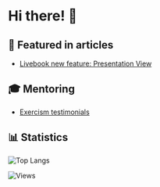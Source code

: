 # Hi there! 👋

## 🌟 Featured in articles
- [Livebook new feature: Presentation View](https://news.livebook.dev/whats-new-in-livebook-0.10---introducing-multi-session-livebook-apps-3Dbpss)

## 🎓 Mentoring
- [Exercism testimonials](https://exercism.org/profiles/aifrak/testimonials)

## 📊 Statistics

![Top Langs](https://github-readme-stats.vercel.app/api/top-langs/?username=aifrak&layout=compact&theme=dark&show_icons=true) 

![Views](https://img.shields.io/endpoint?url=https%3A%2F%2Fhits.dwyl.com%2Faifrak%2Faifrak.json%3Fcolor%3Dblue%26show%3Dunique)
